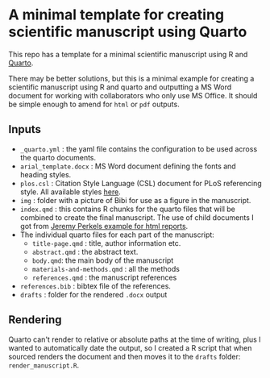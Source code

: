 # A minimal template for creating scientific manuscript using Quarto

This repo has a template for a minimal scientific manuscript using R and [Quarto](https://quarto.org/).

There may be better solutions, but this is a minimal example for creating a scientific manuscript using R and quarto and outputting a MS Word document for working with collaborators who only use MS Office. It should be simple enough to amend for `html` or `pdf` outputs.

## Inputs

-   `_quarto.yml` : the yaml file contains the configuration to be used across the quarto documents.
-   `arial_template.docx` : MS Word document defining the fonts and heading styles.
-   `plos.csl` : Citation Style Language (CSL) document for PLoS referencing style. All available styles [here](https://github.com/citation-style-language/styles).
-   `img` : folder with a picture of Bibi for use as a figure in the manuscript.
-   `index.qmd` : this contains R chunks for the quarto files that will be combined to create the final manuscript. The use of child documents I got from [Jeremy Perkels example for html reports](https://jperkel.github.io/computed_quarto_manuscript/).
-   The individual quarto files for each part of the manuscript:
    -   `title-page.qmd` : title, author information etc.
    -   `abstract.qmd` : the abstract text.
    -   `body.qmd`: the main body of the manuscript
    -   `materials-and-methods.qmd` : all the methods
    -   `references.qmd` : the manuscript references
-  `references.bib` : bibtex file of the references.
- `drafts` : folder for the rendered `.docx` output 

## Rendering

Quarto can't render to relative or absolute paths at the time of writing, plus I wanted to automatically date the output, so I created a R script that when sourced renders the document and then moves it to the `drafts` folder: `render_manuscript.R`.
